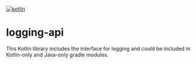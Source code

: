 [![kotlin](https://img.shields.io/badge/kotlin-1.6.10-blue.svg)]()

logging-api
===========

This Kotlin library includes the interface for logging and could be included in Kotlin-only and Java-only gradle modules.
